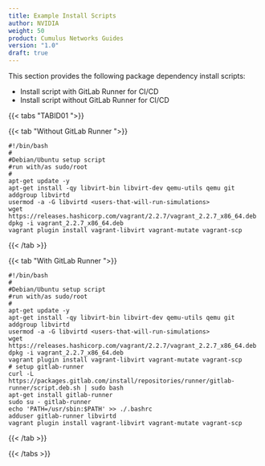 ```yaml
---
title: Example Install Scripts
author: NVIDIA
weight: 50
product: Cumulus Networks Guides
version: "1.0"
draft: true
---
```

This section provides the following package dependency install scripts:

- Install script with GitLab Runner for CI/CD
- Install script without GitLab Runner for CI/CD

{{< tabs "TABID01 ">}}

{{< tab "Without GitLab Runner ">}}

```
#!/bin/bash
#
#Debian/Ubuntu setup script
#run with/as sudo/root
#
apt-get update -y
apt-get install -qy libvirt-bin libvirt-dev qemu-utils qemu git
addgroup libvirtd
usermod -a -G libvirtd <users-that-will-run-simulations>
wget https://releases.hashicorp.com/vagrant/2.2.7/vagrant_2.2.7_x86_64.deb
dpkg -i vagrant_2.2.7_x86_64.deb
vagrant plugin install vagrant-libvirt vagrant-mutate vagrant-scp
```

{{< /tab >}}

{{< tab "With GitLab Runner ">}}

```
#!/bin/bash
#
#Debian/Ubuntu setup script
#run with/as sudo/root
#
apt-get update -y
apt-get install -qy libvirt-bin libvirt-dev qemu-utils qemu git
addgroup libvirtd
usermod -a -G libvirtd <users-that-will-run-simulations>
wget https://releases.hashicorp.com/vagrant/2.2.7/vagrant_2.2.7_x86_64.deb
dpkg -i vagrant_2.2.7_x86_64.deb
vagrant plugin install vagrant-libvirt vagrant-mutate vagrant-scp
# setup gitlab-runner
curl -L https://packages.gitlab.com/install/repositories/runner/gitlab-runner/script.deb.sh | sudo bash
apt-get install gitlab-runner
sudo su - gitlab-runner
echo 'PATH=/usr/sbin:$PATH' >> ./.bashrc
adduser gitlab-runner libvirtd 
vagrant plugin install vagrant-libvirt vagrant-mutate vagrant-scp
```

{{< /tab >}}

{{< /tabs >}}
